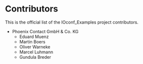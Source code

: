 # Contributors

This is the official list of the IOconf_Examples project contributors.
<!---
Names of the original copyright holders (individuals or organizations) should be listed with a '*' in the first column. People who have contributed from an organization can be listed under the organization that actually holds the copyright for their contributions. Those individuals should have their names indented and be marked with a '-'.
-->

* Phoenix Contact GmbH & Co. KG
  - Eduard Muenz
  - Martin Boers
  - Oliver Warneke
  - Marcel Luhmann
  - Gundula Breder

